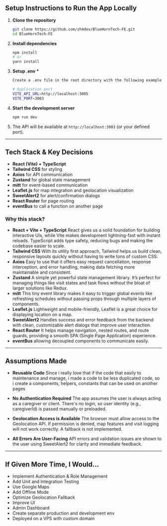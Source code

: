 ## Setup Instructions to Run the App Locally

1. **Clone the repository**

   ```bash
   git clone https://github.com/zh4dev/BlueHornTech-FE.git
   cd BlueHornTech-FE
   ```

2. **Install dependencies**

   ```bash
   npm install
   # or
   yarn install
   ```

3. **Setup .env \***

   ```bash
   Create a .env file in the root directory with the following example values:

   # Application port
   VITE_API_URL=http://localhost:3005
   VITE_PORT=3003
   ```

4. **Start the development server**

   ```bash
   npm run dev
   ```

5. The API will be available at `http://localhost:3003` (or your defined port).

---

## Tech Stack & Key Decisions

- **React (Vite) + TypeScript**
- **Tailwind CSS** for styling
- **Axios** for API communication
- **Zustand** for global state management
- **mitt** for event-based communication
- **Leaflet.js** for map integration and geolocation visualization
- **SweetAlert2** for alert/confirmation dialogs
- **React Router** for page routing
- **eventBus** to call a function on another page

### Why this stack?

- **React + Vite + TypeScript** React gives us a solid foundation for building interactive UIs, while Vite makes development lightning-fast with instant reloads. TypeScript adds type safety, reducing bugs and making the codebase easier to scale.
- **Tailwind CSS** With its utility first approach, Tailwind helps us build clean, responsive layouts quickly without having to write tons of custom CSS.
- **Axios** Easy to use that it offers easy request cancellation, response interception, and error handling, making data fetching more maintainable and consistent.
- **Zustand** A simple yet powerful state management library. It’s perfect for managing things like visit states and task flows without the bloat of larger solutions like Redux.
- **mitt** This tiny event library makes it easy to trigger global events like refreshing schedules without passing props through multiple layers of components.
- **Leaflet.js** Lightweight and mobile-friendly, Leaflet is a great choice for displaying location on a map.
- **SweetAlert2** Handles success and error feedback from the backend with clean, customizable alert dialogs that improve user interaction.
- **React Router** It helps manage navigation, nested routes, and route guards, providing a smooth SPA (Single Page Application) experience.
- **eventBus** allowing decoupled components to communicate easily.

---

## Assumptions Made

- **Reusable Code**
  Since i really love that if the code that easily to maintenance and manage, i made a code to be less duplicated code, so i create a components, helpers, constants that can be used
  on another pages

- **No Authentication Required**
  The app assumes the user is always acting as a caregiver or client. There's no login, so user identity (e.g., caregiverId) is passed manually or preloaded.

- **Geolocation Access is Available**
  The browser must allow access to the Geolocation API. If permission is denied, map features and visit logging will not work correctly. A fallback is not implemented.

- **All Errors Are User-Facing**
  API errors and validation issues are shown to the user using SweetAlert2 for clarity and immediate feedback.

---

## If Given More Time, I Would...

- Implement Authentication & Role Management
- Add Unit and Integration Testing
- Use Google Maps
- Add Offline Mode
- Optimize Geolocation Fallback
- Improve UI
- Admin Dashboard
- Create separate production and development env
- Deployed on a VPS with custom domain
